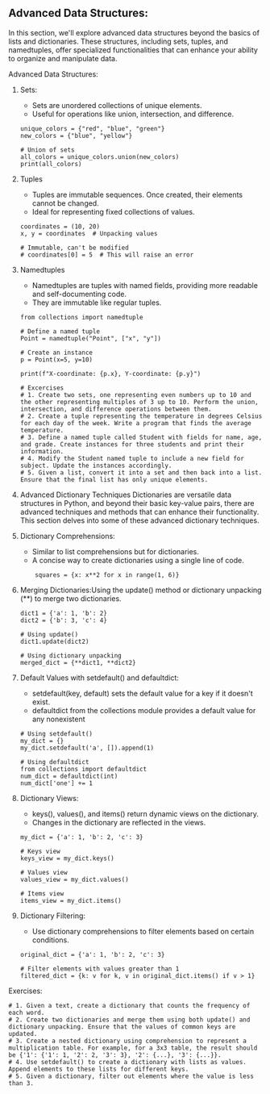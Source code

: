Advanced Data Structures:
-------------------------
In this section, we'll explore advanced data structures beyond the basics of lists and dictionaries. These structures, including sets, tuples, and namedtuples, offer specialized functionalities that can enhance your ability to organize and manipulate data.

Advanced Data Structures:
1) Sets:
    - Sets are unordered collections of unique elements.
    - Useful for operations like union, intersection, and difference.
    ```
    unique_colors = {"red", "blue", "green"}
    new_colors = {"blue", "yellow"}

    # Union of sets
    all_colors = unique_colors.union(new_colors)
    print(all_colors)
    ```
2) Tuples
    - Tuples are immutable sequences. Once created, their elements cannot be changed.
    - Ideal for representing fixed collections of values.
    ```
    coordinates = (10, 20)
    x, y = coordinates  # Unpacking values

    # Immutable, can't be modified
    # coordinates[0] = 5  # This will raise an error
    ```
3) Namedtuples
    - Namedtuples are tuples with named fields, providing more readable and self-documenting code.
    - They are immutable like regular tuples.
    ```
    from collections import namedtuple

    # Define a named tuple
    Point = namedtuple("Point", ["x", "y"])

    # Create an instance
    p = Point(x=5, y=10)

    print(f"X-coordinate: {p.x}, Y-coordinate: {p.y}")

    # Excercises
    # 1. Create two sets, one representing even numbers up to 10 and the other representing multiples of 3 up to 10. Perform the union, intersection, and difference operations between them.
    # 2. Create a tuple representing the temperature in degrees Celsius for each day of the week. Write a program that finds the average temperature.
    # 3. Define a named tuple called Student with fields for name, age, and grade. Create instances for three students and print their information.
    # 4. Modify the Student named tuple to include a new field for subject. Update the instances accordingly.
    # 5. Given a list, convert it into a set and then back into a list. Ensure that the final list has only unique elements.

    ```

4) Advanced Dictionary Techniques
Dictionaries are versatile data structures in Python, and beyond their basic key-value pairs, there are advanced techniques and methods that can enhance their functionality. This section delves into some of these advanced dictionary techniques.
1) Dictionary Comprehensions:
    - Similar to list comprehensions but for dictionaries.
    - A concise way to create dictionaries using a single line of code.
    ```
        squares = {x: x**2 for x in range(1, 6)}
    ```
2) Merging Dictionaries:Using the update() method or dictionary unpacking (**) to merge two dictionaries.
    ```
    dict1 = {'a': 1, 'b': 2}
    dict2 = {'b': 3, 'c': 4}

    # Using update()
    dict1.update(dict2)

    # Using dictionary unpacking
    merged_dict = {**dict1, **dict2}
    ```
3) Default Values with setdefault() and defaultdict:
    - setdefault(key, default) sets the default value for a key if it doesn't exist.
    - defaultdict from the collections module provides a default value for any nonexistent 
    ```
    # Using setdefault()
    my_dict = {}
    my_dict.setdefault('a', []).append(1)

    # Using defaultdict
    from collections import defaultdict
    num_dict = defaultdict(int)
    num_dict['one'] += 1
    ```
4) Dictionary Views:

    - keys(), values(), and items() return dynamic views on the dictionary.
    - Changes in the dictionary are reflected in the views.
    ```
    my_dict = {'a': 1, 'b': 2, 'c': 3}

    # Keys view
    keys_view = my_dict.keys()

    # Values view
    values_view = my_dict.values()

    # Items view
    items_view = my_dict.items()
    ```
5) Dictionary Filtering:
    - Use dictionary comprehensions to filter elements based on certain conditions.
    ```
    original_dict = {'a': 1, 'b': 2, 'c': 3}

    # Filter elements with values greater than 1
    filtered_dict = {k: v for k, v in original_dict.items() if v > 1}
    ```

Exercises:

```
# 1. Given a text, create a dictionary that counts the frequency of each word.
# 2. Create two dictionaries and merge them using both update() and dictionary unpacking. Ensure that the values of common keys are updated.
# 3. Create a nested dictionary using comprehension to represent a multiplication table. For example, for a 3x3 table, the result should be {'1': {'1': 1, '2': 2, '3': 3}, '2': {...}, '3': {...}}.
# 4. Use setdefault() to create a dictionary with lists as values. Append elements to these lists for different keys.
# 5. Given a dictionary, filter out elements where the value is less than 3.
```